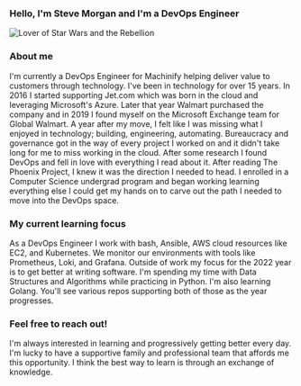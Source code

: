 ### Hello, I'm Steve Morgan and I'm a DevOps Engineer

<img src="https://github.com/rebelopsio/rebelopsio/blob/main/static/img/banner.png?raw=true" alt="Lover of Star Wars and the Rebellion">

### About me

I'm currently a DevOps Engineer for Machinify helping deliver value to customers through technology. I've been in technology for over 15 years. In 2016 I started supporting Jet.com which was born in the cloud and leveraging Microsoft's Azure. Later that year Walmart purchased the company and in 2019 I found myself on the Microsoft Exchange team for Global Walmart. A year after my move, I felt like I was missing what I enjoyed in technology; building, engineering, automating. Bureaucracy and governance got in the way of every project I worked on and it didn't take long for me to miss working in the cloud. After some research I found DevOps and fell in love with everything I read about it. After reading The Phoenix Project, I knew it was the direction I needed to head. I enrolled in a Computer Science undergrad program and began working learning everything else I could get my hands on to carve out the path I needed to move into the DevOps space.

### My current learning focus

As a DevOps Engineer I work with bash, Ansible, AWS cloud resources like EC2, and Kubernetes. We monitor our environments with tools like Prometheus, Loki, and Grafana. Outside of work my focus for the 2022 year is to get better at writing software. I'm spending my time with Data Structures and Algorithms while practicing in Python. I'm also learning Golang. You'll see various repos supporting both of those as the year progresses.

### Feel free to reach out!

I'm always interested in learning and progressively getting better every day. I'm lucky to have a supportive family and professional team that affords me this opportunity. I think the best way to learn is through an exchange of knowledge.
